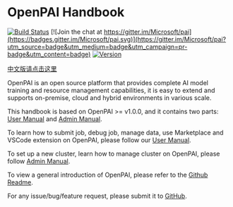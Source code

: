 # OpenPAI Handbook

[![Build Status](https://travis-ci.org/microsoft/pai.svg?branch=master)](https://travis-ci.org/microsoft/pai)
[![Join the chat at https://gitter.im/Microsoft/pai](https://badges.gitter.im/Microsoft/pai.svg)](https://gitter.im/Microsoft/pai?utm_source=badge&utm_medium=badge&utm_campaign=pr-badge&utm_content=badge)
[![Version](https://img.shields.io/github/release/Microsoft/pai.svg)](https://github.com/Microsoft/pai/releases/latest)

[中文版请点击这里](../../zh_CN/latest)

OpenPAI is an open source platform that provides complete AI model training and resource management capabilities, it is easy to extend and supports on-premise, cloud and hybrid environments in various scale.

This handbook is based on OpenPAI >= v1.0.0, and it contains two parts: [User Manual](./manual/cluster-user/README.md) and [Admin Manual](./manual/cluster-admin/README.md).

To learn how to submit job, debug job, manage data, use Marketplace and VSCode extension on OpenPAI, please follow our [User Manual](./manual/cluster-user/README.md).

To set up a new cluster, learn how to manage cluster on OpenPAI, please follow [Admin Manual](./manual/cluster-admin/README.md).

To view a general introduction of OpenPAI, please refer to the [Github Readme](https://github.com/microsoft/pai/blob/master/README.md).

For any issue/bug/feature request, please submit it to [GitHub](https://github.com/microsoft/pai).